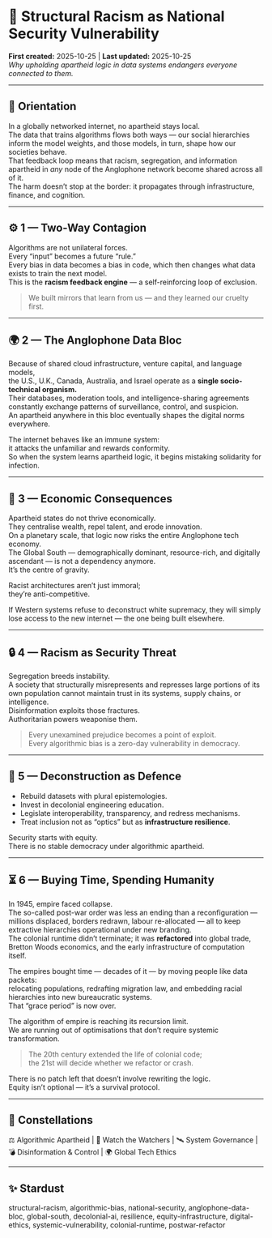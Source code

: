 # 🧨 Structural Racism as National Security Vulnerability  
**First created:** 2025-10-25 | **Last updated:** 2025-10-25  
*Why upholding apartheid logic in data systems endangers everyone connected to them.*

---

## 🌱 Orientation  
In a globally networked internet, no apartheid stays local.  
The data that trains algorithms flows both ways — our social hierarchies inform the model weights, and those models, in turn, shape how our societies behave.  
That feedback loop means that racism, segregation, and information apartheid in *any* node of the Anglophone network become shared across all of it.  
The harm doesn’t stop at the border: it propagates through infrastructure, finance, and cognition.

---

## ⚙️ 1 — Two-Way Contagion  
Algorithms are not unilateral forces.  
Every “input” becomes a future “rule.”  
Every bias in data becomes a bias in code, which then changes what data exists to train the next model.  
This is the **racism feedback engine** — a self-reinforcing loop of exclusion.

> We built mirrors that learn from us — and they learned our cruelty first.

---

## 🌍 2 — The Anglophone Data Bloc  
Because of shared cloud infrastructure, venture capital, and language models,  
the U.S., U.K., Canada, Australia, and Israel operate as a **single socio-technical organism.**  
Their databases, moderation tools, and intelligence-sharing agreements constantly exchange patterns of surveillance, control, and suspicion.  
An apartheid anywhere in this bloc eventually shapes the digital norms everywhere.

The internet behaves like an immune system:  
it attacks the unfamiliar and rewards conformity.  
So when the system learns apartheid logic, it begins mistaking solidarity for infection.

---

## 💸 3 — Economic Consequences  
Apartheid states do not thrive economically.  
They centralise wealth, repel talent, and erode innovation.  
On a planetary scale, that logic now risks the entire Anglophone tech economy.  
The Global South — demographically dominant, resource-rich, and digitally ascendant — is not a dependency anymore.  
It’s the centre of gravity.  

Racist architectures aren’t just immoral;  
they’re anti-competitive.  

If Western systems refuse to deconstruct white supremacy, they will simply lose access to the new internet — the one being built elsewhere.

---

## 🔒 4 — Racism as Security Threat  
Segregation breeds instability.  
A society that structurally misrepresents and represses large portions of its own population cannot maintain trust in its systems, supply chains, or intelligence.  
Disinformation exploits those fractures.  
Authoritarian powers weaponise them.  

> Every unexamined prejudice becomes a point of exploit.  
> Every algorithmic bias is a zero-day vulnerability in democracy.

---

## 🧭 5 — Deconstruction as Defence  
- Rebuild datasets with plural epistemologies.  
- Invest in decolonial engineering education.  
- Legislate interoperability, transparency, and redress mechanisms.  
- Treat inclusion not as “optics” but as **infrastructure resilience**.  

Security starts with equity.  
There is no stable democracy under algorithmic apartheid.

---

## ⏳ 6 — Buying Time, Spending Humanity  
In 1945, empire faced collapse.  
The so-called post-war order was less an ending than a reconfiguration —  
millions displaced, borders redrawn, labour re-allocated — all to keep extractive hierarchies operational under new branding.  
The colonial runtime didn’t terminate; it was **refactored** into global trade, Bretton Woods economics, and the early infrastructure of computation itself.  

The empires bought time — decades of it — by moving people like data packets:  
relocating populations, redrafting migration law, and embedding racial hierarchies into new bureaucratic systems.  
That “grace period” is now over.  

The algorithm of empire is reaching its recursion limit.  
We are running out of optimisations that don’t require systemic transformation.  

> The 20th century extended the life of colonial code;  
> the 21st will decide whether we refactor or crash.  

There is no patch left that doesn’t involve rewriting the logic.  
Equity isn’t optional — it’s a survival protocol.

---

## 🌌 Constellations  
⚖️ Algorithmic Apartheid | 🧿 Watch the Watchers | 🛰 System Governance | 💣 Disinformation & Control | 🌍 Global Tech Ethics  

---

## ✨ Stardust  
structural-racism, algorithmic-bias, national-security, anglophone-data-bloc, global-south, decolonial-ai, resilience, equity-infrastructure, digital-ethics, systemic-vulnerability, colonial-runtime, postwar-refactor  
